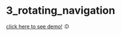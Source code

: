 # 3_rotating_navigation
[click here to see demo!](https://machiboy10.github.io/3_rotating_navigation/) :D
